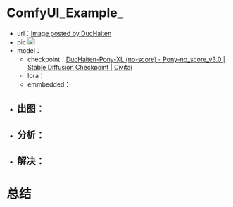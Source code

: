 # ComfyUI_Example_
- url：[Image posted by DucHaiten](https://civitai.com/images/11369655)
- pic:![](https://image.civitai.com/xG1nkqKTMzGDvpLrqFT7WA/eb5a4793-ac3d-4298-8e0b-38746214b843/width=1536,quality=90/01017-209951850.jpeg)
- model：
	- checkpoint：[DucHaiten-Pony-XL (no-score) - Pony-no\_score\_v3.0 | Stable Diffusion Checkpoint | Civitai](https://civitai.com/models/376450/duchaiten-pony-xl-no-score?modelVersionId=481945)
	- lora：
	- emmbedded：
- 出图：
	- 
- 分析：
	- 
- 解决：
	- 
# 总结
